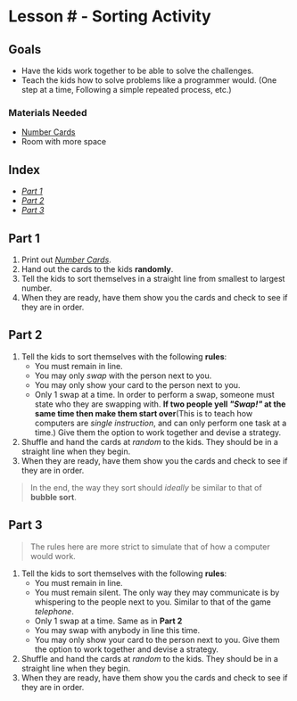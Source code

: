 # Lesson # - Sorting Activity
## Goals
* Have the kids work together to be able to solve the challenges.
* Teach the kids how to solve problems like a programmer would. (One step at a time, Following a simple repeated process, etc.)

### Materials Needed
* [Number Cards](../Assets/SortingActivity/NumberCards.pdf)
* Room with more space

## Index
* [*Part 1*](#part-1)
* [*Part 2*](#part-2)
* [*Part 3*](#part-3)



## Part 1
1. Print out [*Number Cards*](../Assets/SortingActivity/NumberCards.pdf).
2. Hand out the cards to the kids **randomly**.
3. Tell the kids to sort themselves in a straight line from smallest to largest number.
4. When they are ready, have them show you the cards and check to see if they are in order.

## Part 2
1. Tell the kids to sort themselves with the following **rules**:
    * You must remain in line.
    * You may only *swap* with the person next to you.
    * You may only show your card to the person next to you.
    * Only 1 swap at a time. In order to perform a swap, someone must state who they are swapping with. **If two people yell _"Swap!"_ at the same time then make them start over**(This is to teach how computers are *single instruction*, and can only perform one task at a time.)
Give them the option to work together and devise a strategy.
2. Shuffle and hand the cards at *random* to the kids. They should be in a straight line when they begin.
3. When they are ready, have them show you the cards and check to see if they are in order.
>In the end, the way they sort should _ideally_ be similar to that of **bubble sort**.


## Part 3
>The rules here are more strict to simulate that of how a computer would work.
1. Tell the kids to sort themselves with the following **rules**:
    * You must remain in line.
    * You must remain silent. The only way they may communicate is by whispering to the people next to you. Similar to that of the game _telephone_.
    * Only 1 swap at a time. Same as in **Part 2** 
    * You may swap with anybody in line this time.
    * You may only show your card to the person next to you.
Give them the option to work together and devise a strategy.
2. Shuffle and hand the cards at *random* to the kids. They should be in a straight line when they begin.
3. When they are ready, have them show you the cards and check to see if they are in order.
